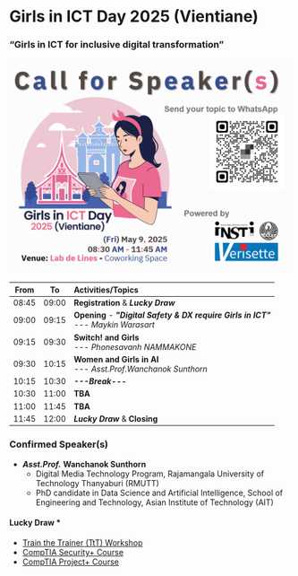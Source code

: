 # Girls in ICT Day 2025 (Vientiane) 
### “Girls in ICT for inclusive digital transformation”

![Call for Speakers](img/CFPv2.png "Call for Speakers")


| From  |  To   |  Activities/Topics                                                                                       |
|:-----:|:-----:|:---------------------------------------------------------------------------------------------------------|
| 08:45 | 09:00 | **Registration** & ***Lucky Draw***                                                                      |
| 09:00 | 09:15 | **Opening** - ***"Digital Safety & DX require Girls in ICT"*** <br>--- *Maykin Warasart*                 |
| 09:15 | 09:30 | **Switch! and Girls** <br>--- *Phonesavanh NAMMAKONE*                                                    |
| 09:30 | 10:15 | **Women and Girls in AI** <br>--- *Asst.Prof.Wanchanok Sunthorn*                                         |
| 10:15 | 10:30 | ***---Break---***                                                                                        |
| 10:30 | 11:00 | **TBA**                                                                                                  |
| 11:00 | 11:45 | **TBA**                                                                                                  |
| 11:45 | 12:00 | ***Lucky Draw*** & **Closing**                                                                           |


### Confirmed Speaker(s)
+ ***Asst.Prof.*** **Wanchanok Sunthorn**
	+ Digital Media Technology Program, Rajamangala University of Technology Thanyaburi (RMUTT)
	+ PhD candidate in Data Science and Artificial Intelligence, School of Engineering and Technology, Asian Institute of Technology (AIT)


#### Lucky Draw *
+ [Train the Trainer (TtT) Workshop](https://instila.github.io/TtT)
+ [CompTIA Security+ Course](https://ubslao.com/Courses/CompTIA/Security+)
+ [CompTIA Project+ Course](#)